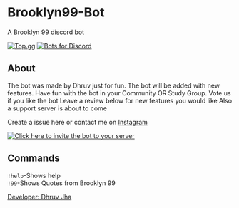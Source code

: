 # Brooklyn99-Bot
A Brooklyn 99 discord bot  

[![Top.gg](https://top.gg/api/widget/781444535389126666.svg)](https://top.gg/bot/781444535389126666)  [![Bots for Discord](https://botsfordiscord.com/api/bot/781444535389126666/widget)](https://botsfordiscord.com/bots/781444535389126666)
## About
The bot was made by Dhruv just for fun. The bot will be added with new features. Have fun with the bot in your Community OR Study Group. Vote us if you like the bot Leave a review below for new features you would like Also a support server is about to come

Create a issue here or contact me on [Instagram](https://instagram.com/dhruvjha11)

[![Click here to invite the bot to your server](https://img.shields.io/badge/Invite%20the%20Bot-7289DA?style=for-the-badge&logo=discord&logoColor=white)](https://discord.com/api/oauth2/authorize?client_id=781444535389126666&permissions=19456&scope=bot)

## Commands
`!help`-Shows help<br>
`!99`-Shows Quotes from Brooklyn 99

[Developer: Dhruv Jha](https://github.com/dhruvjha11/)
  
